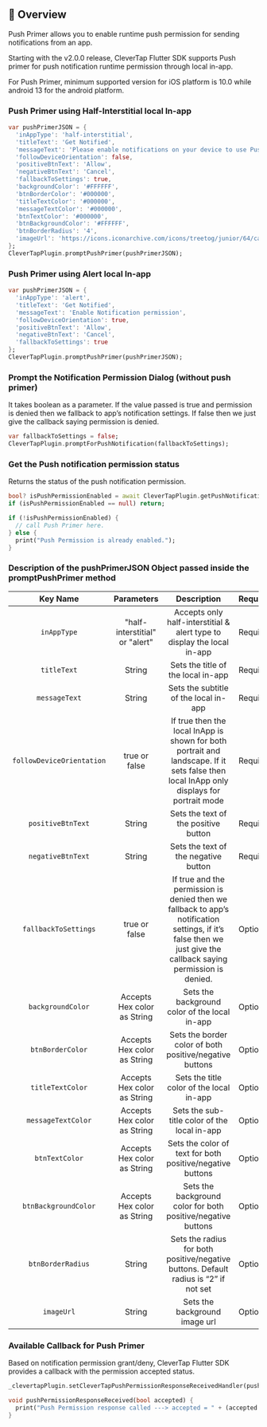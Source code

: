 ##  🔖 Overview

Push Primer allows you to enable runtime push permission for sending notifications from an app.

Starting with the v2.0.0 release, CleverTap Flutter SDK supports Push primer for push notification runtime permission through local in-app.

For Push Primer, minimum supported version for iOS platform is 10.0 while android 13 for the android platform.

### Push Primer using Half-Interstitial local In-app
```Dart
var pushPrimerJSON = {
  'inAppType': 'half-interstitial',
  'titleText': 'Get Notified',
  'messageText': 'Please enable notifications on your device to use Push Notifications.',
  'followDeviceOrientation': false,
  'positiveBtnText': 'Allow',
  'negativeBtnText': 'Cancel',
  'fallbackToSettings': true,
  'backgroundColor': '#FFFFFF',
  'btnBorderColor': '#000000',
  'titleTextColor': '#000000',
  'messageTextColor': '#000000',
  'btnTextColor': '#000000',
  'btnBackgroundColor': '#FFFFFF',
  'btnBorderRadius': '4',
  'imageUrl': 'https://icons.iconarchive.com/icons/treetog/junior/64/camera-icon.png'
};
CleverTapPlugin.promptPushPrimer(pushPrimerJSON);
```

### Push Primer using Alert local In-app
```Dart
var pushPrimerJSON = {
  'inAppType': 'alert',
  'titleText': 'Get Notified',
  'messageText': 'Enable Notification permission',
  'followDeviceOrientation': true,
  'positiveBtnText': 'Allow',
  'negativeBtnText': 'Cancel',
  'fallbackToSettings': true
};
CleverTapPlugin.promptPushPrimer(pushPrimerJSON);
```

### Prompt the Notification Permission Dialog (without push primer)
It takes boolean as a parameter. If the value passed is true and permission is denied then we fallback to app’s notification settings. If false then we just give the callback saying permission is denied.

```Dart
var fallbackToSettings = false;
CleverTapPlugin.promptForPushNotification(fallbackToSettings);
```

### Get the Push notification permission status
Returns the status of the push notification permission.

```Dart
bool? isPushPermissionEnabled = await CleverTapPlugin.getPushNotificationPermissionStatus();
if (isPushPermissionEnabled == null) return;

if (!isPushPermissionEnabled) {
  // call Push Primer here.
} else {
  print("Push Permission is already enabled.");
}
```

###  Description of the pushPrimerJSON Object passed inside the promptPushPrimer method

Key Name| Parameters | Description | Required
:---:|:---:|:---:|:---
`inAppType` | "half-interstitial" or "alert" | Accepts only half-interstitial & alert type to display the local in-app | Required
`titleText` | String | Sets the title of the local in-app | Required
`messageText` | String | Sets the subtitle of the local in-app | Required
`followDeviceOrientation` | true or false | If true then the local InApp is shown for both portrait and landscape. If it sets false then local InApp only displays for portrait mode | Required
`positiveBtnText` | String | Sets the text of the positive button | Required
`negativeBtnText` | String | Sets the text of the negative button | Required
`fallbackToSettings` | true or false | If true and the permission is denied then we fallback to app’s notification settings, if it’s false then we just give the callback saying permission is denied. | Optional
`backgroundColor` | Accepts Hex color as String | Sets the background color of the local in-app | Optional
`btnBorderColor` | Accepts Hex color as String | Sets the border color of both positive/negative buttons | Optional
`titleTextColor` | Accepts Hex color as String | Sets the title color of the local in-app | Optional
`messageTextColor` | Accepts Hex color as String | Sets the sub-title color of the local in-app | Optional
`btnTextColor` | Accepts Hex color as String | Sets the color of text for both positive/negative buttons | Optional
`btnBackgroundColor` | Accepts Hex color as String | Sets the background color for both positive/negative buttons | Optional
`btnBorderRadius` | String | Sets the radius for both positive/negative buttons. Default radius is “2” if not set | Optional
`imageUrl` | String | Sets the background image url | Optional


###  Available Callback for Push Primer
Based on notification permission grant/deny, CleverTap Flutter SDK provides a callback with the permission accepted status.

```Dart
_clevertapPlugin.setCleverTapPushPermissionResponseReceivedHandler(pushPermissionResponseReceived);

void pushPermissionResponseReceived(bool accepted) {
  print("Push Permission response called ---> accepted = " + (accepted ? "true" : "false"));
}
```
